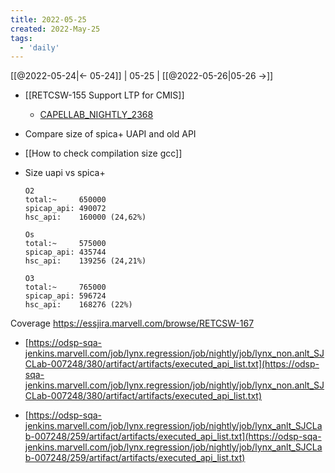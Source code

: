 ```yaml
---
title: 2022-05-25
created: 2022-May-25
tags:
  - 'daily'
---
```


[[@2022-05-24|<- 05-24]] | 05-25 | [[@2022-05-26|05-26 ->]]


- [[RETCSW-155 Support LTP for CMIS]]
	- [CAPELLAB_NIGHTLY_2368](http://sw/~swott-jenkins/projects/capella/firmware/application/b/nightly/CAPELLAB_NIGHTLY_2368/)


- Compare size of spica+ UAPI and old API

- [[How to check compilation size gcc]]
- Size uapi vs spica+
	```
	O2
	total:~		650000
	spicap_api: 490072
	hsc_api:    160000 (24,62%)
	
	Os
	total:~ 	575000
	spicap_api: 435744
	hsc_api:    139256 (24,21%)

	O3
	total:~		765000
	spicap_api: 596724
	hsc_api:    168276 (22%)
	```

Coverage https://essjira.marvell.com/browse/RETCSW-167

- [https://odsp-sqa-jenkins.marvell.com/job/lynx.regression/job/nightly/job/lynx_non.anlt_SJCLab-007248/380/artifact/artifacts/executed_api_list.txt](https://odsp-sqa-jenkins.marvell.com/job/lynx.regression/job/nightly/job/lynx_non.anlt_SJCLab-007248/380/artifact/artifacts/executed_api_list.txt)

- [https://odsp-sqa-jenkins.marvell.com/job/lynx.regression/job/nightly/job/lynx_anlt_SJCLab-007248/259/artifact/artifacts/executed_api_list.txt](https://odsp-sqa-jenkins.marvell.com/job/lynx.regression/job/nightly/job/lynx_anlt_SJCLab-007248/259/artifact/artifacts/executed_api_list.txt)